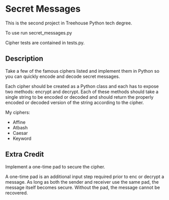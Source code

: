 # Secret Messages

This is the second project in Treehouse Python tech degree.

To use run secret_messages.py

Cipher tests are contained in tests.py.

## Description

Take a few of the famous ciphers listed and implement 
them in Python so you can quickly encode and decode secret 
messages. 

Each cipher should be created as a Python class and 
each has to expose two methods: encrypt and decrypt. 
Each of these methods should take a single string to be 
encoded or decoded and should return the properly 
encoded or decoded version of the string according 
to the cipher.

My ciphers:
- Affine
- Atbash
- Caesar
- Keyword

## Extra Credit

Implement a one-time pad to secure the cipher.

A one-time pad is an additional input step 
required prior to enc or decrypt a message. As long
as both the sender and receiver use the same pad,
the message itself becomes secure. Without the pad,
the message cannot be recovered.